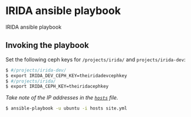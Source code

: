 # IRIDA ansible playbook

IRIDA ansible playbook

## Invoking the playbook

Set the following ceph keys for `/projects/irida/` and `projects/irida-dev`:

```sh
$ #/projects/irida-dev/
$ export IRIDA_DEV_CEPH_KEY=theiridadevcephkey
$ #/projects/irida/
$ export IRIDA_CEPH_KEY=theiridacephkey
```

_Take note of the IP addresses in the [`hosts`](./hosts) file._

```sh
$ ansible-playbook -u ubuntu -i hosts site.yml
```

<!-- ansible-playbook -e ansible_ssh_private_key_file=~/Downloads/irida.pem -u ubuntu -i ansible/hosts ansible/site.yml -->
